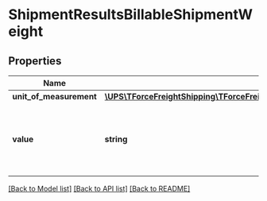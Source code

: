 # ShipmentResultsBillableShipmentWeight

## Properties
Name | Type | Description | Notes
------------ | ------------- | ------------- | -------------
**unit_of_measurement** | [**\UPS\TForceFreightShipping\TForceFreightShipping\BillableShipmentWeightUnitOfMeasurement**](BillableShipmentWeightUnitOfMeasurement.md) |  | 
**value** | **string** | The value for the billable weight associated with the shipment. | 

[[Back to Model list]](../../README.md#documentation-for-models) [[Back to API list]](../../README.md#documentation-for-api-endpoints) [[Back to README]](../../README.md)

